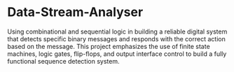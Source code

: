 # Data-Stream-Analyser
Using combinational and sequential logic in building a reliable digital system that detects specific binary messages and responds with the correct action based on the message. This project emphasizes the use of finite state machines, logic gates, flip-flops, and output interface control to build a fully functional sequence detection system.
